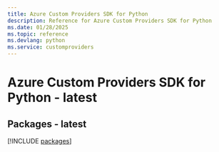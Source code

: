 ```yaml
---
title: Azure Custom Providers SDK for Python
description: Reference for Azure Custom Providers SDK for Python
ms.date: 01/28/2025
ms.topic: reference
ms.devlang: python
ms.service: customproviders
---
```

# Azure Custom Providers SDK for Python - latest
## Packages - latest
[!INCLUDE [packages](custom-providers-index.md)]